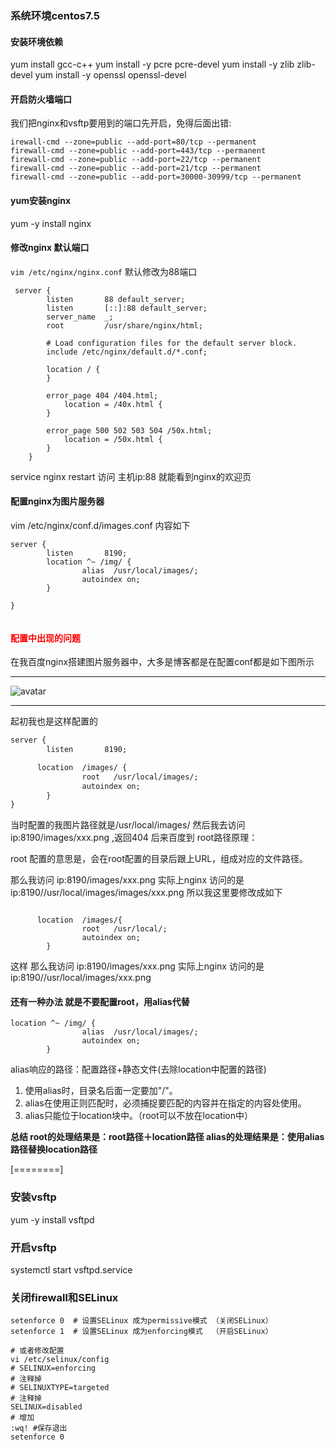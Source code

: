 ### 系统环境centos7.5
#### 安装环境依赖
 yum install gcc-c++
 yum install -y pcre pcre-devel
 yum install -y zlib zlib-devel
 yum install -y openssl openssl-devel
#### 开启防火墙端口
我们把nginx和vsftp要用到的端口先开启，免得后面出错:
```
irewall-cmd --zone=public --add-port=80/tcp --permanent
firewall-cmd --zone=public --add-port=443/tcp --permanent
firewall-cmd --zone=public --add-port=22/tcp --permanent
firewall-cmd --zone=public --add-port=21/tcp --permanent
firewall-cmd --zone=public --add-port=30000-30999/tcp --permanent
```
#### yum安装nginx
yum -y install nginx
#### 修改nginx 默认端口
`vim /etc/nginx/nginx.conf`
默认修改为88端口
```
 server {
        listen       88 default_server;
        listen       [::]:88 default_server;
        server_name  _;
        root         /usr/share/nginx/html;

        # Load configuration files for the default server block.
        include /etc/nginx/default.d/*.conf;

        location / {
        }

        error_page 404 /404.html;
            location = /40x.html {
        }

        error_page 500 502 503 504 /50x.html;
            location = /50x.html {
        }
    }
```
service nginx restart
访问 主机ip:88  就能看到nginx的欢迎页
#### 配置nginx为图片服务器
vim /etc/nginx/conf.d/images.conf
内容如下

```
server {
        listen       8190;
        location ^~ /img/ {
                alias  /usr/local/images/;
                autoindex on;
        }

}


```
#### <font color=#FF0000 >配置中出现的问题</font>
在我百度nginx搭建图片服务器中，大多是博客都是在配置conf都是如下图所示

------------


![avatar](http://47.98.63.111:8190/note-pic/nginx-mistake.png)


------------
起初我也是这样配置的

```xml
server {
        listen       8190;

      location  /images/ {
                root   /usr/local/images/;
                autoindex on;
        }
}

```
当时配置的我图片路径就是/usr/local/images/
然后我去访问ip:8190/images/xxx.png ,返回404
后来百度到 
root路径原理：

root 配置的意思是，会在root配置的目录后跟上URL，组成对应的文件路径。

那么我访问 ip:8190/images/xxx.png 实际上nginx 访问的是 ip:8190//usr/local/images/images/xxx.png
所以我这里要修改成如下
```

      location  /images/{
                root   /usr/local/;
                autoindex on;
        }

```
这样
那么我访问 ip:8190/images/xxx.png 实际上nginx 访问的是 ip:8190//usr/local/images/xxx.png

#### 还有一种办法 就是不要配置root，用alias代替
```
location ^~ /img/ {
                alias  /usr/local/images/;
                autoindex on;
        }

```
 alias响应的路径：配置路径+静态文件(去除location中配置的路径)
1. 使用alias时，目录名后面一定要加"/"。
3. alias在使用正则匹配时，必须捕捉要匹配的内容并在指定的内容处使用。
4. alias只能位于location块中。（root可以不放在location中） 

**总结
root的处理结果是：root路径＋location路径
alias的处理结果是：使用alias路径替换location路径**


[========]

### 安装vsftp
yum -y install vsftpd

### 开启vsftp
systemctl start vsftpd.service

### 关闭firewall和SELinux
```
setenforce 0  # 设置SELinux 成为permissive模式 （关闭SELinux）
setenforce 1  # 设置SELinux 成为enforcing模式  （开启SELinux）
 
# 或者修改配置
vi /etc/selinux/config
# SELINUX=enforcing
# 注释掉
# SELINUXTYPE=targeted
# 注释掉
SELINUX=disabled
# 增加
:wq! #保存退出
setenforce 0
```























